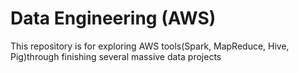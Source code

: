 # Data Engineering (AWS)
This repository is for exploring AWS tools(Spark, MapReduce, Hive, Pig)through finishing several massive data projects


